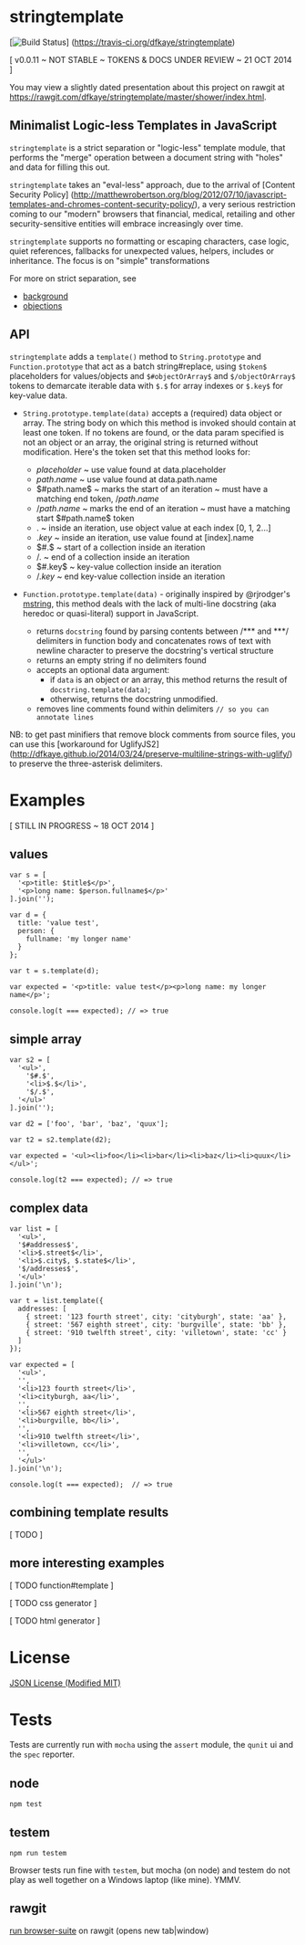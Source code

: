 stringtemplate
==============

[![Build Status](https://travis-ci.org/dfkaye/stringtemplate.png?branch=master)]
(https://travis-ci.org/dfkaye/stringtemplate)

[ v0.0.11 ~ NOT STABLE ~ TOKENS &amp; DOCS UNDER REVIEW ~ 21 OCT 2014 ]

You may view a slightly dated presentation about this project on rawgit at 
<a href='https://rawgit.com/dfkaye/stringtemplate/master/shower/index.html'
  target='_blank'>https://rawgit.com/dfkaye/stringtemplate/master/shower/index.html</a>.

## Minimalist Logic-less Templates in JavaScript

`stringtemplate` is a strict separation or "logic-less" template module, that 
performs the "merge" operation between a document string with "holes" and data 
for filling this out. 

`stringtemplate` takes an "eval-less" approach, due to the arrival of 
[Content Security Policy]
(http://matthewrobertson.org/blog/2012/07/10/javascript-templates-and-chromes-content-security-policy/), 
a very serious restriction coming to our "modern" browsers that financial, 
medical, retailing and other security-sensitive entities will embrace 
increasingly over time.

`stringtemplate` supports no formatting or escaping characters, case logic, 
quiet references, fallbacks for unexpected values, helpers, includes or 
inheritance. The focus is on "simple" transformations

For more on strict separation, see

+ [background](./doc/parr.md)
+ [objections](./doc/cons.md)

## API 

`stringtemplate` adds a `template()` method to `String.prototype` and 
`Function.prototype` that act as a batch string#replace, using `$token$` 
placeholders for values/objects and `$#objectOrArray$` and `$/objectOrArray$` 
tokens to demarcate iterable data with `$.$` for array indexes or `$.key$` 
for key-value data. 

+ `String.prototype.template(data)` accepts a (required) data object or array. 
The string body on which this method is invoked should contain at least one 
token. If no tokens are found, or the data param specified is not an object or 
an array, the original string is returned without modification. Here's the token 
set that this method looks for:

  - $placeholder$ ~ use value found at data.placeholder
  - $path.name$ ~ use value found at data.path.name
  - $#path.name$ ~ marks the start of an iteration ~ must have a matching end 
      token, $/path.name$
  - $/path.name$ ~ marks the end of an iteration ~ must have a matching start
      $#path.name$ token
  - $.$ ~ inside an iteration, use object value at each index [0, 1, 2...]
  - $.key$ ~ inside an iteration, use value found at [index].name
  - $#.$ ~ start of a collection inside an iteration
  - $/.$ ~ end of a collection inside an iteration
  - $#.key$ ~ key-value collection inside an iteration  
  - $/.key$ ~ end key-value collection inside an iteration

+ `Function.prototype.template(data)` - originally inspired by @rjrodger's 
[mstring](https://github.com/rjrodger/mstring), this method deals with the lack 
of multi-line docstring (aka heredoc or quasi-literal) support in JavaScript.

  - returns `docstring` found by parsing contents between /*** and ***/ 
    delimiters in function body and concatenates rows of text with newline 
    character to preserve the docstring's vertical structure
  - returns an empty string if no delimiters found
  - accepts an optional data argument: 
    + if `data` is an object or an array, this method returns the result of 
      `docstring.template(data)`;
    + otherwise, returns the docstring unmodified.   
  - removes line comments found within delimiters `// so you can annotate lines`

NB: to get past minifiers that remove block comments from source files, you can 
use this [workaround for UglifyJS2]
(http://dfkaye.github.io/2014/03/24/preserve-multiline-strings-with-uglify/) 
to preserve the three-asterisk delimiters.

# Examples

[ STILL IN PROGRESS ~ 18 OCT 2014 ]

## values

    var s = [
      '<p>title: $title$</p>',
      '<p>long name: $person.fullname$</p>'
    ].join('');

    var d = {
      title: 'value test',
      person: {
        fullname: 'my longer name'
      }
    };

    var t = s.template(d);

    var expected = '<p>title: value test</p><p>long name: my longer name</p>';

    console.log(t === expected); // => true
    
## simple array

    var s2 = [
      '<ul>',
        '$#.$',
        '<li>$.$</li>',
        '$/.$',
      '</ul>'
    ].join('');

    var d2 = ['foo', 'bar', 'baz', 'quux'];

    var t2 = s2.template(d2);

    var expected = '<ul><li>foo</li><li>bar</li><li>baz</li><li>quux</li></ul>';

    console.log(t2 === expected); // => true
    
## complex data 

    var list = [
      '<ul>', 
      '$#addresses$', 
      '<li>$.street$</li>', 
      '<li>$.city$, $.state$</li>', 
      '$/addresses$', 
      '</ul>'
    ].join('\n');

    var t = list.template({ 
      addresses: [
        { street: '123 fourth street', city: 'cityburgh', state: 'aa' },
        { street: '567 eighth street', city: 'burgville', state: 'bb' },
        { street: '910 twelfth street', city: 'villetown', state: 'cc' }
      ]
    });
    
    var expected = [
      '<ul>',
      '',
      '<li>123 fourth street</li>',
      '<li>cityburgh, aa</li>',
      '',
      '<li>567 eighth street</li>',
      '<li>burgville, bb</li>',
      '',
      '<li>910 twelfth street</li>',
      '<li>villetown, cc</li>',
      '',
      '</ul>'
    ].join('\n');

    console.log(t === expected);  // => true
  
## combining template results

  [ TODO ]
  
## more interesting examples

  [ TODO function#template ]

  [ TODO css generator ]

  [ TODO html generator ]

# License

[JSON License (Modified MIT)](./JSON.license)

# Tests

Tests are currently run with `mocha` using the `assert` module, the `qunit` ui 
and the `spec` reporter.

## node

`npm test`
  
## testem

`npm run testem`

Browser tests run fine with `testem`, but mocha (on node) and testem do not play 
as well together on a Windows laptop (like mine).  YMMV.

## rawgit

<a href='https://rawgit.com/dfkaye/stringtemplate/master/test/mocha/browser-suite.html' 
   target='_blank'>run browser-suite</a> on rawgit (opens new tab|window)
